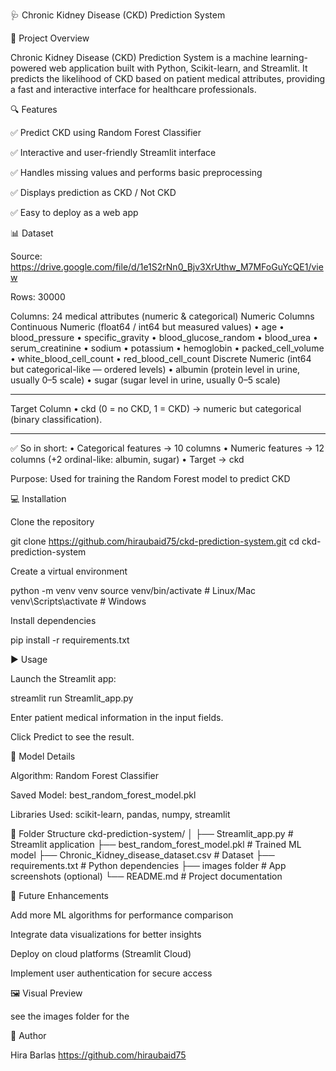 🩺 Chronic Kidney Disease (CKD) Prediction System

🚀 Project Overview

Chronic Kidney Disease (CKD) Prediction System is a machine learning-powered web application built with Python, Scikit-learn, and Streamlit.
It predicts the likelihood of CKD based on patient medical attributes, providing a fast and interactive interface for healthcare professionals.

🔍 Features

✅ Predict CKD using Random Forest Classifier

✅ Interactive and user-friendly Streamlit interface

✅ Handles missing values and performs basic preprocessing

✅ Displays prediction as CKD / Not CKD

✅ Easy to deploy as a web app

📊 Dataset

Source: https://drive.google.com/file/d/1e1S2rNn0_Bjv3XrUthw_M7MFoGuYcQE1/view

Rows: 30000

Columns: 24 medical attributes (numeric & categorical)
Numeric Columns
Continuous Numeric (float64 / int64 but measured values)
•	age
•	blood_pressure
•	specific_gravity
•	blood_glucose_random
•	blood_urea
•	serum_creatinine
•	sodium
•	potassium
•	hemoglobin
•	packed_cell_volume
•	white_blood_cell_count
•	red_blood_cell_count
Discrete Numeric (int64 but categorical-like — ordered levels)
•	albumin (protein level in urine, usually 0–5 scale)
•	sugar (sugar level in urine, usually 0–5 scale)
________________________________________
Target Column
•	ckd (0 = no CKD, 1 = CKD) → numeric but categorical (binary classification).
________________________________________
✅ So in short:
•	Categorical features → 10 columns
•	Numeric features → 12 columns (+2 ordinal-like: albumin, sugar)
•	Target → ckd

Purpose: Used for training the Random Forest model to predict CKD

💻 Installation

Clone the repository

git clone https://github.com/hiraubaid75/ckd-prediction-system.git
cd ckd-prediction-system


Create a virtual environment

python -m venv venv
source venv/bin/activate   # Linux/Mac
venv\Scripts\activate      # Windows


Install dependencies

pip install -r requirements.txt

▶️ Usage

Launch the Streamlit app:

streamlit run Streamlit_app.py


Enter patient medical information in the input fields.

Click Predict to see the result.

🧠 Model Details

Algorithm: Random Forest Classifier

Saved Model: best_random_forest_model.pkl

Libraries Used: scikit-learn, pandas, numpy, streamlit

📁 Folder Structure
ckd-prediction-system/
│
├── Streamlit_app.py                       # Streamlit application
├── best_random_forest_model.pkl  # Trained ML model
├── Chronic_Kidney_disease_dataset.csv # Dataset
├── requirements.txt             # Python dependencies
├── images folder               # App screenshots (optional)
└── README.md                    # Project documentation

🎯 Future Enhancements

Add more ML algorithms for performance comparison

Integrate data visualizations for better insights

Deploy on cloud platforms (Streamlit Cloud)

Implement user authentication for secure access

🖼 Visual Preview

see the images folder for the 

👤 Author

Hira Barlas
https://github.com/hiraubaid75
